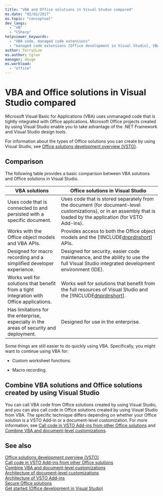 ```yaml
---
title: "VBA and Office solutions in Visual Studio compared"
ms.date: "02/02/2017"
ms.topic: "conceptual"
dev_langs: 
  - "VB"
  - "CSharp"
helpviewer_keywords: 
  - "VBA code, managed code extensions"
  - "managed code extensions [Office development in Visual Studio], VBA compared to"
author: TerryGLee
ms.author: tglee
manager: douge
ms.workload: 
  - "office"
---
```

# VBA and Office solutions in Visual Studio compared
  Microsoft Visual Basic for Applications (VBA) uses unmanaged code that is tightly integrated with Office applications. Microsoft Office projects created by using Visual Studio enable you to take advantage of the .NET Framework and Visual Studio design tools.  
  
 For information about the types of Office solutions you can create by using Visual Studio, see [Office solutions development overview &#40;VSTO&#41;](../vsto/office-solutions-development-overview-vsto.md).  
  
## Comparison  
 The following table provides a basic comparison between VBA solutions and Office solutions in Visual Studio.  
  
|VBA solutions|Office solutions in Visual Studio|  
|-------------------|---------------------------------------|  
|Uses code that is connected to and persisted with a specific document.|Uses code that is stored separately from the document (for document-level customizations), or in an assembly that is loaded by the application (for VSTO Add-ins).|  
|Works with the Office object models and VBA APIs.|Provides access to both the Office object models and the [!INCLUDE[dnprdnshort](../sharepoint/includes/dnprdnshort-md.md)] APIs.|  
|Designed for macro recording and a simplified developer experience.|Designed for security, easier code maintenance, and the ability to use the full Visual Studio integrated development environment (IDE).|  
|Works well for solutions that benefit from a tight integration with Office applications.|Works well for solutions that benefit from the full resources of Visual Studio and the [!INCLUDE[dnprdnshort](../sharepoint/includes/dnprdnshort-md.md)].|  
|Has limitations for the enterprise, especially in the areas of security and deployment.|Designed for use in the enterprise.|  
  
 Some things are still easier to do quickly using VBA. Specifically, you might want to continue using VBA for:  
  
-   Custom worksheet functions.  
  
-   Macro recording.  
  
## Combine VBA solutions and Office solutions created by using Visual Studio  
 You can call VBA code from Office solutions created by using Visual Studio, and you can also call code in Office solutions created by using Visual Studio from VBA. The specific technique differs depending on whether your Office solution is a VSTO Add-in or a document-level customization. For more information, see [Call code in VSTO Add-ins from other Office solutions](../vsto/calling-code-in-vsto-add-ins-from-other-office-solutions.md) and [Combine VBA and document-level customizations](../vsto/combining-vba-and-document-level-customizations.md).  
  
## See also  
 [Office solutions development overview &#40;VSTO&#41;](../vsto/office-solutions-development-overview-vsto.md)   
 [Call code in VSTO Add-ins from other Office solutions](../vsto/calling-code-in-vsto-add-ins-from-other-office-solutions.md)   
 [Combine VBA and document-level customizations](../vsto/combining-vba-and-document-level-customizations.md)   
 [Architecture of document-level customizations](../vsto/architecture-of-document-level-customizations.md)   
 [Architecture of VSTO Add-ins](../vsto/architecture-of-vsto-add-ins.md)   
 [Secure Office solutions](../vsto/securing-office-solutions.md)   
 [Get started &#40;Office development in Visual Studio&#41;](../vsto/getting-started-office-development-in-visual-studio.md)  
